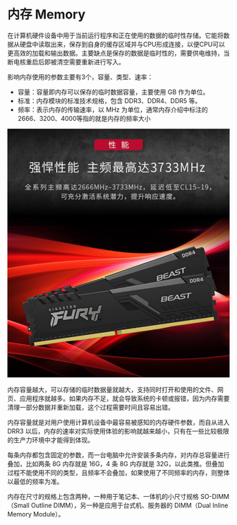 # 内存 Memory 
在计算机硬件设备中用于当前运行程序和正在使用的数据的临时性存储。它能将数据从硬盘中读取出来，保存到自身的缓存区域并与CPU形成连接，以便CPU可以更高效的加载和输出数据。主要缺点是保存的数据是临时性的，需要供电维持，当断电核重启后即被清空需要重新进行写入。

影响内存使用的参数主要有3个，容量、类型、速率：

* 容量：容量即内存可以保存的临时数据容量，主要使用 GB 作为单位。
* 标准：内存模块的标准技术规格，包含 DDR3、DDR4、DDR5 等。
* 频率：表示内存的传输速率，以 MHz 为单位，通常内存介绍中标注的 2666、3200、4000等指的就是内存的频率大小

![](computer-hardware\memory.png)

内存容量越大，可以存储的临时数据量就越大，支持同时打开和使用的文件、网页、应用程序就越多。如果内存不足，就会导致系统的卡顿或报错，因为内存需要清理一部分数据并重新加载，这个过程需要时间且容易出错。

内存容量就是对用户使用计算机设备中最容易被感知的内存硬件参数，而自从进入 DRR3 以后，内存的速率对实际使用体验的影响就越来越小，只有在一些比较极限的生产力环境中才能得到体现。

每条内存都包含固定的参数，而一台电脑中允许安装多条内存，对内存总容量进行叠加，比如两条 8G 内存就是 16G，4 条 8G 内存就是 32G，以此类推。但叠加过程不能使用不同的类型，且频率不会叠加，如果使用了不同频率的内存，则整体以最低的频率为准。

内存在尺寸的规格上包含两种，一种用于笔记本、一体机的小尺寸规格 SO-DIMM（Small Outline DIMM），另一种是应用于台式机、服务器的 DIMM（Dual Inline Memory Module）。